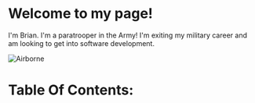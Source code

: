 # Welcome to my page! 

I'm Brian. I'm a paratrooper in the Army! I'm exiting my military career and am looking to get into software development.

![Airborne](https://api.army.mil/e2/c/images/2013/12/13/324627/size0.jpg) 


# Table Of Contents:




